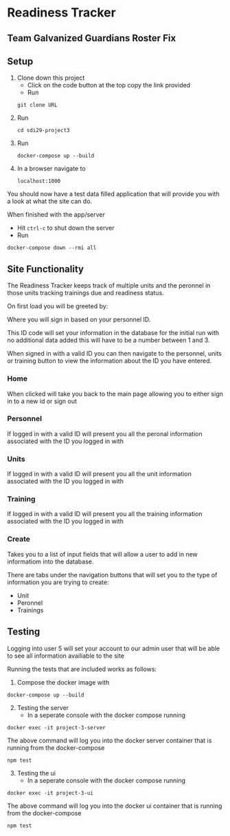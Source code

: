 # Readiness Tracker

## Team Galvanized Guardians Roster Fix

## Setup

1. Clone down this project
    - Click on the code button at the top copy the link provided
    - Run 
    ```
    git clone URL
    ```
2. Run
    ```
    cd sdi29-project3
    ```
3. Run
    ```
    docker-compose up --build
    ```
4. In a browser navigate to 
    ```
    localhost:1000
    ```

You should now have a test data filled application that will provide you with a look at what the site can do.

When finished with the app/server
- Hit `ctrl-c` to shut down the server
- Run
```
docker-compose down --rmi all
```

## Site Functionality

The Readiness Tracker keeps track of multiple units and the peronnel in those units tracking trainings due and readiness status.

On first load you will be greeted by:

<homescreen image>

Where you will sign in based on your personnel ID.

This ID code will set your information in the database for the initial run with no additional data added this will have to be a number between 1 and 3.

When signed in with a valid ID you can then navigate to the personnel, units or training button to view the information about the ID you have entered. 

### Home

When clicked will take you back to the main page allowing you to either sign in to a new id or sign out

### Personnel

If logged in with a valid ID will present you all the peronal information associated with the ID you logged in with

### Units

If logged in with a valid ID will present you all the unit information associated with the ID you logged in with

### Training

If logged in with a valid ID will present you all the training information associated with the ID you logged in with

### Create

Takes you to a list of input fields that will allow a user to add in new informatiom into the database.

There are tabs under the navigation buttons that will set you to the type of information you are trying to create:

- Unit
- Peronnel
- Trainings

## Testing
Logging into user 5 will set your account to our admin user that will be able to see all information availiable to the site

Running the tests that are included works as follows:

1. Compose the docker image with
```
docker-compose up --build
```
2. Testing the server 
    - In a seperate console with the docker compose running
```
docker exec -it project-3-server
```
The above command will log you into the docker server container that is running from the docker-compose
```
npm test
```
3. Testing the ui 
    - In a seperate console with the docker compose running
```
docker exec -it project-3-ui
```
The above command will log you into the docker ui container that is running from the docker-compose
```
npm test
```